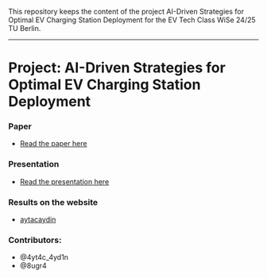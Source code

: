 This repository keeps the content of the project AI-Driven Strategies for Optimal EV Charging Station Deployment for the EV Tech Class WiSe 24/25 TU Berlin. 

----
# Project: AI-Driven Strategies for Optimal EV Charging Station Deployment

### Paper
* [Read the paper here](https://github.com/8ugr4/evtech01_2025/blob/main/Presentation_AI_Driven.pdf)

### Presentation
* [Read the presentation here](https://github.com/8ugr4/evtech01_2025/blob/main/Presentation_AI_Driven.pdf)

### Results on the website
* [aytacaydin](https://aytacaydin.com/evtech/)

### Contributors: 
* @4yt4c_4yd1n
* @8ugr4
